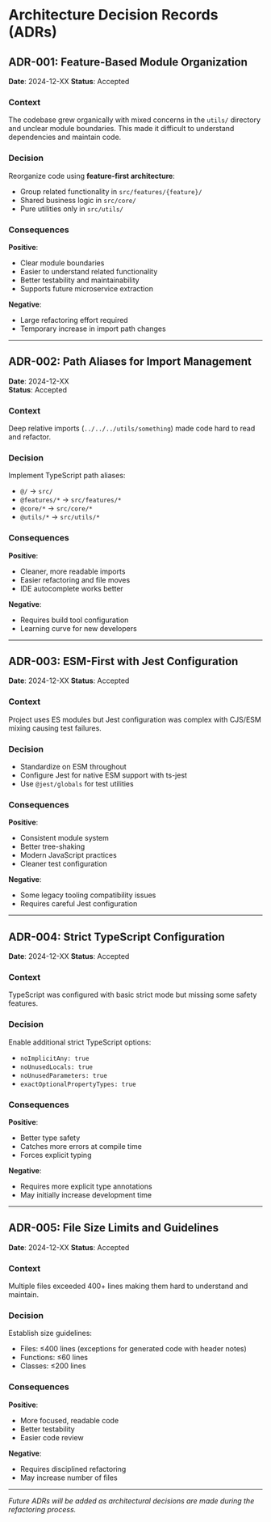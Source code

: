 # Architecture Decision Records (ADRs)

## ADR-001: Feature-Based Module Organization

**Date**: 2024-12-XX
**Status**: Accepted

### Context

The codebase grew organically with mixed concerns in the `utils/` directory and unclear module boundaries. This made it difficult to understand dependencies and maintain code.

### Decision

Reorganize code using **feature-first architecture**:

- Group related functionality in `src/features/{feature}/`
- Shared business logic in `src/core/`
- Pure utilities only in `src/utils/`

### Consequences

**Positive**:

- Clear module boundaries
- Easier to understand related functionality
- Better testability and maintainability
- Supports future microservice extraction

**Negative**:

- Large refactoring effort required
- Temporary increase in import path changes

---

## ADR-002: Path Aliases for Import Management

**Date**: 2024-12-XX  
**Status**: Accepted

### Context

Deep relative imports (`../../../utils/something`) made code hard to read and refactor.

### Decision

Implement TypeScript path aliases:

- `@/` → `src/`
- `@features/*` → `src/features/*`
- `@core/*` → `src/core/*`
- `@utils/*` → `src/utils/*`

### Consequences

**Positive**:

- Cleaner, more readable imports
- Easier refactoring and file moves
- IDE autocomplete works better

**Negative**:

- Requires build tool configuration
- Learning curve for new developers

---

## ADR-003: ESM-First with Jest Configuration

**Date**: 2024-12-XX
**Status**: Accepted

### Context

Project uses ES modules but Jest configuration was complex with CJS/ESM mixing causing test failures.

### Decision

- Standardize on ESM throughout
- Configure Jest for native ESM support with ts-jest
- Use `@jest/globals` for test utilities

### Consequences

**Positive**:

- Consistent module system
- Better tree-shaking
- Modern JavaScript practices
- Cleaner test configuration

**Negative**:

- Some legacy tooling compatibility issues
- Requires careful Jest configuration

---

## ADR-004: Strict TypeScript Configuration

**Date**: 2024-12-XX
**Status**: Accepted

### Context

TypeScript was configured with basic strict mode but missing some safety features.

### Decision

Enable additional strict TypeScript options:

- `noImplicitAny: true`
- `noUnusedLocals: true`
- `noUnusedParameters: true`
- `exactOptionalPropertyTypes: true`

### Consequences

**Positive**:

- Better type safety
- Catches more errors at compile time
- Forces explicit typing

**Negative**:

- Requires more explicit type annotations
- May initially increase development time

---

## ADR-005: File Size Limits and Guidelines

**Date**: 2024-12-XX
**Status**: Accepted

### Context

Multiple files exceeded 400+ lines making them hard to understand and maintain.

### Decision

Establish size guidelines:

- Files: ≤400 lines (exceptions for generated code with header notes)
- Functions: ≤60 lines
- Classes: ≤200 lines

### Consequences

**Positive**:

- More focused, readable code
- Better testability
- Easier code review

**Negative**:

- Requires disciplined refactoring
- May increase number of files

---

_Future ADRs will be added as architectural decisions are made during the refactoring process._
